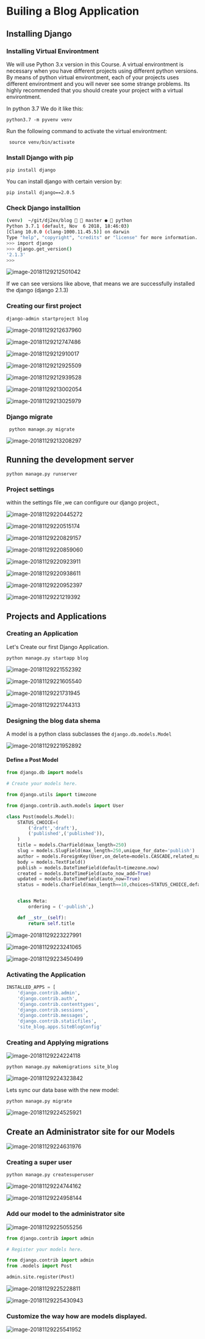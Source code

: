 # Builing a Blog Application

## Installing Django

### Installing Virtual Environtment

We will use Python 3.x version in this Course. A virtual environtment is necessary when you have different projects using different python versions. By means of python virtual environtment, each of your projects uses different environtment and you will never see some strange problems. Its highly recommended that you should create your project with a virtual environtment.

In python 3.7 We do it like this:

`python3.7 -m pyvenv venv`

Run the following command to activate the virtual environtment:

` source venv/bin/activate`

### Install Django with pip

`pip install django`

You can install django with certain version by:

`pip install django==2.0.5`

### Check Django installtion

```bash
(venv)  ~/git/dj2ex/blog   master ●  python
Python 3.7.1 (default, Nov  6 2018, 18:46:03)
[Clang 10.0.0 (clang-1000.11.45.5)] on darwin
Type "help", "copyright", "credits" or "license" for more information.
>>> import django
>>> django.get_version()
'2.1.3'
>>>
```

![image-20181129212501042](https://ws4.sinaimg.cn/large/006tNbRwgy1fxpcn0g4lqj30vk090juy.jpg)

If we can see versions like above, that means we are successfully installed the django (django 2.1.3)

### Creating our first project

`django-admin startproject blog`

![image-20181129212637960](https://ws4.sinaimg.cn/large/006tNbRwgy1fxpcmvsvdlj30j00be0tr.jpg)

![image-20181129212747486](https://ws2.sinaimg.cn/large/006tNbRwgy1fxpcmu510tj316i07umzc.jpg)

![image-20181129212910017](https://ws1.sinaimg.cn/large/006tNbRwgy1fxpcoyde05j30ne02ot8w.jpg)

![image-20181129212925509](https://ws1.sinaimg.cn/large/006tNbRwgy1fxpcoxoejdj311o0420t4.jpg)

![image-20181129212939528](https://ws1.sinaimg.cn/large/006tNbRwgy1fxpcors1rej312w05c0tm.jpg)

![image-20181129213002054](https://ws3.sinaimg.cn/large/006tNbRwgy1fxpf9io2bwj311u04qaaz.jpg)

![image-20181129213025979](https://ws1.sinaimg.cn/large/006tNbRwgy1fxpf9es3gaj30zs07aq4b.jpg)

### Django migrate

` python manage.py migrate`

![image-20181129213208297](https://ws3.sinaimg.cn/large/006tNbRwgy1fxpf9ai3srj30zm0kc786.jpg)

## Running the development server

`python manage.py runserver`

### Project settings

within the settings file ,we can configure our django project.,

![image-20181129220445272](https://ws2.sinaimg.cn/large/006tNbRwgy1fxpdpvws7oj31720fqjve.jpg)

![image-20181129220515174](https://ws1.sinaimg.cn/large/006tNbRwgy1fxpdptshtqj315y09mjwa.jpg)



![image-20181129220829157](https://ws4.sinaimg.cn/large/006tNbRwgy1fxpduqu1w5j315e09440d.jpg)

![image-20181129220859060](https://ws4.sinaimg.cn/large/006tNbRwgy1fxpdu5tg5jj30us02y0ti.jpg)

![image-20181129220923911](https://ws3.sinaimg.cn/large/006tNbRwgy1fxpdu3wlquj30um02it91.jpg)

![image-20181129220938611](https://ws1.sinaimg.cn/large/006tNbRwgy1fxpduvk08vj30zu05aaar.jpg)

![image-20181129220952397](https://ws1.sinaimg.cn/large/006tNbRwgy1fxpduvq5hbj30zu05aaar.jpg)

![image-20181129221219392](https://ws2.sinaimg.cn/large/006tNbRwgy1fxpf90zt5hj31490u0doy.jpg)

## Projects and Applications

### Creating an Application

Let's Create our first Django Application.

`python manage.py startapp blog`



![image-20181129221552392](https://ws4.sinaimg.cn/large/006tNbRwgy1fxpe0v4vgnj310a036wf2.jpg)

![image-20181129221605540](https://ws4.sinaimg.cn/large/006tNbRwgy1fxpf8ug6hyj30jy0se0uu.jpg)

![image-20181129221731945](https://ws4.sinaimg.cn/large/006tNbRwgy1fxpe2niezxj31940mgq9q.jpg)

![image-20181129221744313](https://ws1.sinaimg.cn/large/006tNbRwgy1fxpe2t6yrlj317w0jetgm.jpg)

### Designing the blog data shema

A model is a python class subclasses the `django.db.models.Model`

![image-20181129221952892](https://ws2.sinaimg.cn/large/006tNbRwgy1fxpe57hv0fj31b40byqc5.jpg)

#### Define a Post Model

```python
from django.db import models

# Create your models here.

from django.utils import timezone

from django.contrib.auth.models import User

class Post(models.Model):
    STATUS_CHOICE=(
        ('draft','draft'),
        ('published',('published')),
    )
    title = models.CharField(max_length=250)
    slug = models.SlugField(max_length=250,unique_for_date='publish')
    author = models.ForeignKey(User,on_delete=models.CASCADE,related_name='blog_posts')
    body = models.TextField()
    publish = models.DateTimeField(default=timezone.now)
    created = models.DateTimeField(auto_now_add=True)
    updated = models.DateTimeField(auto_now=True)
    status = models.CharField(max_length==10,choices=STATUS_CHOICE,default='draft')


    class Meta:
        ordering = ('-publish',)

    def __str__(self):
        return self.title
```

![image-20181129223227991](https://ws1.sinaimg.cn/large/006tNbRwgy1fxpei8y5rnj318a0o2aib.jpg)

![image-20181129223241065](https://ws3.sinaimg.cn/large/006tNbRwgy1fxpeie1ng9j31610u0ncr.jpg)

![image-20181129223450499](https://ws2.sinaimg.cn/large/006tNbRwgy1fxpekoxwj4j30u00wf4ij.jpg)

### Activating the Application

``` python
INSTALLED_APPS = [
    'django.contrib.admin',
    'django.contrib.auth',
    'django.contrib.contenttypes',
    'django.contrib.sessions',
    'django.contrib.messages',
    'django.contrib.staticfiles',
    'site_blog.apps.SiteBlogConfig'
```

### Creating and Applying migrations

![image-20181129224224118](https://ws3.sinaimg.cn/large/006tNbRwgy1fxpeshpz3aj319g0c8guu.jpg)

`python manage.py makemigrations site_blog`

![image-20181129224323842](https://ws2.sinaimg.cn/large/006tNbRwgy1fxpf8g61bgj30y005idgt.jpg)

Lets sync our data base with the new model:

` python manage.py migrate `

![image-20181129224525921](https://ws1.sinaimg.cn/large/006tNbRwgy1fxpey3ehjrj30u4088gmv.jpg)

## Create an Administrator site for our Models

![image-20181129224631976](https://ws4.sinaimg.cn/large/006tNbRwgy1fxpey4t0mwj30se07et9w.jpg)

### Creating a super user

`python manage.py createsuperuser`

![image-20181129224744162](https://ws2.sinaimg.cn/large/006tNbRwgy1fxpey1t2l3j30u4088gmv.jpg)

![image-20181129224958144](https://ws1.sinaimg.cn/large/006tNbRwgy1fxpf0dpifqj31fi0dck2h.jpg)

### Add our model to the administrator site

![image-20181129225055256](https://ws3.sinaimg.cn/large/006tNbRwgy1fxpf88vxiij315u04a0u5.jpg)

``` python
from django.contrib import admin

# Register your models here.

from django.contrib import admin
from .models import Post

admin.site.register(Post)
```

![image-20181129225228811](https://ws3.sinaimg.cn/large/006tNbRwgy1fxpf2znorsj31yi0n6mzr.jpg)

![image-20181129225430943](https://ws3.sinaimg.cn/large/006tNbRwgy1fxpf6cybjoj319m0isq4l.jpg)

### Customize the way how are models displayed.

![image-20181129225541952](https://ws2.sinaimg.cn/large/006tNbRwgy1fxpf6aljp7j318c05egnr.jpg)